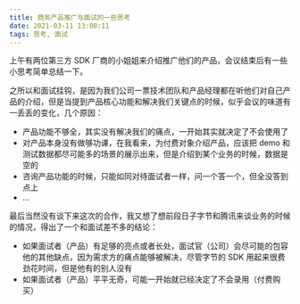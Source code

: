 ```yaml
---
title: 商务产品推广与面试的一些思考
date: 2021-03-11 13:00:11
tags: 思考, 面试
---
```


上午有两位第三方 SDK 厂商的小姐姐来介绍推广他们的产品，会议结束后有一些小思考简单总结一下。

之所以和面试挂钩，是因为我们公司一票技术团队和产品经理都在听他们对自己产品的介绍，但是当提到产品核心功能和解决我们关键点的时候，似乎会议的味道有一丢丢的变化，几个原因：

- 产品功能不够全，其实没有解决我们的痛点，一开始其实就决定了不会使用了
- 对产品本身没有做够功课，在我看来，为付费对象介绍产品，应该把 demo 和 测试数据都尽可能多的场景的展示出来，但是介绍到某个业务的时候，数据是空的
- 咨询产品功能的时候，只能如同对待面试者一样，问一个答一个，但全没答到点上
- …

最后当然没有谈下来这次的合作，我又想了想前段日子字节和腾讯来谈业务的时候的情况，得出了一个和面试差不多的结论：

- 如果面试者（产品）有足够的亮点或者长处，面试官（公司）会尽可能的包容他的其他缺点，因为需求方的痛点能够被解决，尽管字节的 SDK 用起来很费劲花时间，但是他有的别人没有
- 如果面试者（产品）平平无奇，可能一开始就已经决定了不会录用（付费购买）